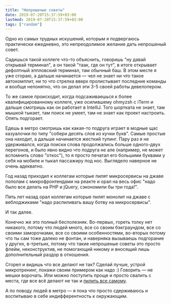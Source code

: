 ```yaml
---
title: "Непрошеные советы"
date: 2019-07-20T15:37:59+03:00
lastmod: 2019-07-20T15:37:59+03:00
tags: ["random"]
---
```


Одно из самых трудных искушений, которым я подвергаюсь практически ежедневно, это непреодолимое желание дать непрошеный совет.

Садишься такой коллеге что-то объяснить, говоришь "ну давай открывай терминал", а он такой "таак, где он тут", в итоге открывает дефолтный эппловский терминал, там обычный баш. В этом месте я уже сгораю, а дальше начинается — чел не знает ни что такое автокомплит, ни то что стрелка вверх пролистывает последние команды и вообще непонятно, что он делал эти 3-5 своей работы девелопером.

То же самое происходит, когда подсаживаешься к более квалифицированному коллеге, уже осилившему ohmyzsh с iTerm и дальше смотришь как он работает в IntelliJ. Того шортката не знает, там мышкой тыкает, там поиск не умеет, там не знает как проект настроить. Опять подгорает.

Едешь в метро смотришь как какая-то подруга играет в модные щас казуалочки по типу "собери десять слов из кучки букв". Самые простые она находит, а дальше начинается жесткий тупинг. Пару раз я не удерживался, когда поиски слова продолжались больше одного-двух перегонов, и было явно видно что подруга не але (например, не может вспомнить слово "откос"), то я просто печатал его большими буквами у себя на мобиле и тыкал пассажиру под нос. Выглядело наверное не очень адекватно.

Год назад приходил к коллегам которые пилят микросервисы на джаве пополам с микрофронтендами на реакте и орал на весь офис "надо было все делать на PHP и jQuery, сэкономили бы три года!".

Пять лет назад орал коллегам которые пилят монолит на джаве с веблоджиками "надо распиливать вашу ботву на микросервисы".

И так далее. 

Конечно же это полный бесполезняк. Во-первых, гореть толку нет никакого, потому что людей много, все со своим бэкграундом, все со своими заморочками, все со своими особенностями, во-вторых потому что ты сам тоже далеко не фонтан, и наверняка вызываешь подгорание у других, в-третьих, потому что такие непрошеные советы это просто флейм, неконструктив, не помогающий никому и вносящий лишь дополнительный раздор в отношения.

Сгорел и видишь что все делают не так? Сделай лучше, устрой микротренинг, покажи своим примером как надо :) Говорить — не мешки ворочать. Или можно поступить проще и просто свалить с места, где все всё делают не так и [пилить все самому](/post/home-alone/).

А по поводу людей в метро — я пока что просто сдерживаюсь и воспитываю в себе индифферентность к окружающим.